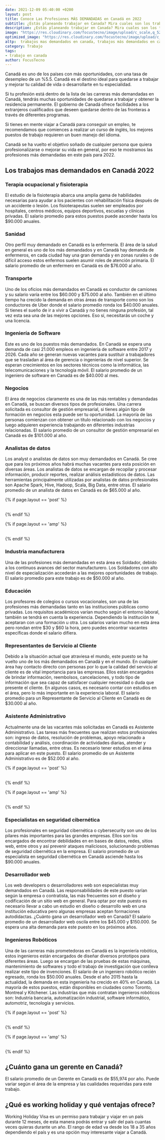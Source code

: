 ```yaml
---
date: 2021-12-09 05:40:00 +0200
layout: post
title: Conoce Las Profesiones MÁS DEMANDADAS en Canadá en 2022
subtitle: ¿Estás planeando trabajar en Canada? Mira cuales son los trabajos más demandados para 2022 y cuál es el salario promedio que vas a ganar.
description: ¿Estás planeando trabajar en Canada? Mira cuales son los trabajos más demandados para 2022 y cuál es el salario promedio que vas a ganar.
image: "https://res.cloudinary.com/focustecno/image/upload/c_scale,q_52,w_1200/v1639021281/las-profesiones-mas-demandadas-en-canada-y-ofertas-de-trabajo-en-canada-para-extranjeros-2022_upvubn.jpg"
optimized_image: "https://res.cloudinary.com/focustecno/image/upload/c_scale,q_52,w_407/v1639021281/las-profesiones-mas-demandadas-en-canada-y-ofertas-de-trabajo-en-canada-para-extranjeros-2022_upvubn.jpg"
altp:  trabajos mas demandados en canada, trabajos más demandados en canadá 2021, trabajos mas demandados en canada 2020, trabajos mas solicitados en canada 2020, empleos mas demandados en canada 2020, trabajos tecnicos mas solicitados en canada, cuales son los trabajos mas demandados en canada 2020, cuales son los trabajos mas demandados en canada, los trabajos mas demandados en canada, los trabajos mas solicitados en canada 2020, trabajar en canada, trabajar en canada mexicanos, trabajar en canada medico, trabajar en canada mineria, trabajar en canada medicina, trabajo en canada maquinaria pesada, trabajo en canada mariscos, trabajo en canada mecanico, trabajo en canada montreal, trabajo en canada niñera, trabajo en canada noc 8432, trabajo en nunavut canada, trabajar en canada para nicaraguenses, trabajo en canadá para nicaragüenses 2021, trabajo en canada desde nicaragua, trabajar nutricionista canada, trabajar en canada ofertas, trabajar en canada o estados unidos, trabajar en canada online, trabajo en ontario canada, trabajar en canada y estudiar ingles, trabajar en canada y estudiar, oportunidades para trabajar en canada, oficinas para trabajar en canada, trabajar en canada para chilenos, trabajar en canada para colombianos, trabajar en canada para españoles, trabajar en canada para colombianos 2021, trabajar en canada para paraguayos, trabajar en canada por medio del sena, trabajar en canada peru, trabajar en canada para peruanos, trabajar en canada quebec, trabajo en canada queretaro, trabajo en canada quebec 2020, trabajo en canada quebec 2021, trabajo en quebec canada para mexicanos, para trabajar en canada que se necesita, trabajo en canada ingeniero quimico, trabajo en canada montreal quebec, trabajar en canada requisitos, trabajar en canada recogiendo fruta, trabajar en canada remoto, trabajar en canada reclutamiento, trabajar en canada residencia, trabajar en canada realidad, trabajo en canada recursos humanos, trabajo en canada restaurantes, trabajar en canada sin hablar ingles, trabajar en canada siendo mexicano, trabajar en canada sin ingles, trabajar en canada siendo español, trabajar en canada siendo venezolano, trabajar en canada sin estudios, trabajar en canada siendo colombiano, trabajar en canada siendo argentino, trabajar en canada temporalmente, trabajar en canada tanto dinero se gana, trabajo en canada toronto, trabajo en toronto canada para mexicanos 2021, trabajo en canadá para ticos 2020, trabajo en canadá para ticos 2021, trabajo en canada por temporada, tramites para trabajar en canada, trabajo en canada unotv, trabajar en canada para uruguayos, trabajo en canada para uruguayos 2020, trabajo en canada el universal, trabajo en canada 2020 unotv, trabajo en usa y canadá, trabajar de uber en canada, trabajar en canada venezolanos, trabajar en canada verano, trabajar en canada visado, trabajar en canada videos, trabajar en canada videojuegos, trabajo en canada veterinario, trabajo en canada vancouver, trabajo en canada vacantes, trabajar en whistler canada, trabajar en walmart canada, trabajo en winnipeg canada, trabajo en yukon canada, vivir y trabajar en canada, estudiar y trabajar en canadá para colombianos, estudiar y trabajar en canadá 2021, estudiar y trabajar en canadá para mexicanos, and estudiar y trabajar en canadá 2020 
category: Trabajo
tags:
- trabajo en canada
author: FocusTecno
---
```

Canadá es uno de los países con más oportunidades, con una tasa de desempleo de un %5.5. Canadá es el destino ideal para quedarse a trabajar y mejorar tu calidad de vida o desarrollarte en tu especialidad.

Si tu profesión está dentro de la lista de las carreras más demandadas en Canadá, tendrás muchas oportunidades de quedarse a trabajar y obtener la residencia permanente. El gobierno de Canadá ofrece facilidades a los extranjeros cualificados que deseen quedarse dentro de las fronteras a través de diferentes programas.

Si tienes en mente viajar a Canadá para conseguir un empleo, te recomendamos que comiences a realizar un curso de inglés, los mejores puestos de trabajo requieren un buen manejo del idioma.

Canadá se ha vuelto el objetivo soñado de cualquier persona que quiera profesionalizarse o mejorar su vida en general, por eso te mostramos las profesiones más demandadas en este país para 2022.

## Los trabajos mas demandados en Canadá 2022

### Terapia ocupacional y fisioterapia

El estudio de la fisioterapia abarca una amplia gama de habilidades necesarias para ayudar a los pacientes con rehabilitación física después de un accidente o lesión. Los fisioterapeutas suelen ser empleados por hospitales, centros médicos, equipos deportivos, escuelas y clínicas privadas. El salario promedio para estos puestos puede ascender hasta los $90.000 anuales.

### Sanidad

Otro perfil muy demandado en Canadá es la enfermería. El área de la salud en general es uno de los más demandados y en Canadá hay demanda de enfermeros, en cada ciudad hay una gran demanda y en zonas rurales o de difícil acceso estos enfermos suelen asumir roles de atención primaria. El salario promedio de un enfermero en Canadá es de $76.000 al año.

### Transporte

Uno de los oficios más demandados en Canadá es conductor de camiones y su salario varía entre los $60.000 y $75.000 al año. También en el último tiempo ha crecido la demanda en otras áreas de transporte como son los conductores de Uber donde el salario promedio ronda los $40.000 anuales. Si tienes el sueño de ir a vivir a Canadá y no tienes ninguna profesión, tal vez esta sea una de las mejores opciones. Eso sí, necesitarás un coche y una licencia.

### Ingeniería de Software

Este es uno de los puestos más demandados. En Canadá se espera una demanda de casi 21.000 empleos en ingeniería de software entre 2017 y 2026. Cada año se generan nuevas vacantes para sustituir a trabajadores que se trasladan al área de gerencia o ingenierías de nivel superior. Se esperan crecimientos en los sectores técnicos como la informática, las telecomunicaciones y la tecnología móvil. El salario promedio de un ingeniero de software en Canadá es de $40.000 al mes. 

### Negocios

El área de negocios claramente es una de las más rentables y demandadas en Canadá, se buscan diversos tipos de profesionales. Una carrera solicitada es consultor de gestión empresarial, si tienes algún tipo de formación en negocios esta puede ser tu oportunidad. La mayoría de las personas comienzan con obtener un título relacionado con los negocios y luego adquieren experiencia trabajando en diferentes industrias relacionadas. El salario promedio de un  consultor de gestión empresarial en Canadá es de $101.000 al año.

### Analistas de datos

Los analyst o analistas de datos son muy demandados en Canadá. Se cree que para los próximos años habrá muchas vacantes para esta posición en diversas áreas. Los analistas de datos se encargan de recopilar y procesar información, producir reportes, realizar análisis estadísticos de datos. Las herramientas principalmente utilizadas por analistas de datos profesionales son Apache Spark, Hive, Hadoop, Scala, Big Data, entre otras. El salario promedio de un analista de datos en Canadá es de $65.000 al año.

{% if page.layout == 'post' %}
<br/>
<ins class="adsbygoogle"
     style="display:block"
     data-ad-client="ca-pub-4858467408884489"
     data-ad-slot="4415831152"
     data-ad-format="auto"
     data-full-width-responsive="true"></ins>
<script>
     (adsbygoogle = window.adsbygoogle || []).push({});
</script>
<br/>
{% endif %}

{% if page.layout == 'amp' %}
<br/>
<amp-ad width="100vw" height="320"
     type="adsense"
     data-ad-client="ca-pub-4858467408884489"
     data-ad-slot="4415831152"
     data-auto-format="rspv"
     data-full-width="">
  <div overflow=""></div>
</amp-ad>
<br/>
{% endif %}

### Industria manufacturera

Una de las profesiones más demandadas en esta área es Soldador, debido a los continuos avances del sector manufacturero. Los Soldadores con alto nivel de especialización accederán a las mejores oportunidades de trabajo. El salario promedio para este trabajo es de $50.000 al año.

### Educación

Los profesores de colegios o cursos vocacionales, son una de las profesiones más demandadas tanto en las instituciones públicas como privadas. Los requisitos académicos varían mucho según el entorno laboral, también se tendrá en cuenta la experiencia. Dependiendo la institución te aceptaran con una formación u otra. Los salarios varían mucho en esta área pero rondan entre $30 y $60 la hora, pero puedes encontrar vacantes específicas donde el salario difiera.

### Representantes de Servicio al Cliente

Debido a la situación actual que atraviesa el mundo, este puesto se ha vuelto uno de los más demandados en Canadá y en el mundo. En cualquier área hay contacto directo con personas por lo que la calidad del servicio al cliente es de vital importancia para las empresas. Ellos están encargados de brindar información, reembolsos, cancelaciones, y todo tipo de información que sea capaz de satisfacer cualquier necesidad o duda que presente el cliente. En algunos casos, es necesario contar con estudios en el área, pero lo más importante en la experiencia laboral. El salario promedio para un Representante de Servicio al Cliente en Canadá es de $30.000 al año.

### Asistente Administrativo

Actualmente una de las vacantes más solicitadas en Canadá es Asistente Administrativo. Las tareas más frecuentes que realizan estos profesionales son: ingreso de datos, resolución de problemas, apoyo relacionado a contabilidad y análisis, coordinación de actividades diarias, atender y direccionar llamadas, entre otras. Es necesario tener estudios en el área para aplicar en este puesto. El salario promedio de un Asistente Administrativo es de $52.000 al año.

{% if page.layout == 'post' %}
<br/>
<ins class="adsbygoogle"
     style="display:block"
     data-ad-client="ca-pub-4858467408884489"
     data-ad-slot="2382378960"
     data-ad-format="auto"
     data-full-width-responsive="true"></ins>
<script>
     (adsbygoogle = window.adsbygoogle || []).push({});
</script>
<br/>
{% endif %}

{% if page.layout == 'amp' %}
<br/>
<amp-ad width="100vw" height="320"
     type="adsense"
     data-ad-client="ca-pub-4858467408884489"
     data-ad-slot="5537341138"
     data-auto-format="rspv"
     data-full-width="">
  <div overflow=""></div>
</amp-ad>
<br/>
{% endif %}

### Especialistas en seguridad cibernética

Los profesionales en seguridad cibernética o cybersecurity son uno de los pilares más importantes para las grandes empresas. Ellos son los encargados de encontrar debilidades en en bases de datos, redes, sitios web, entre otros y así prevenir ataques maliciosos, solucionando problemas de seguridad cibernética en la empresa. El salario promedio de un especialista en seguridad cibernética en Canadá asciende hasta los $90.000 anuales.

### Desarrollador web

Los web developers o desarrolladores web son especialistas muy demandados en Canadá. Las responsabilidades de este puesto varían según la empresa o contratista, las más frecuentes son el diseño y codificación de un sitio web en general. Para optar por este puesto es necesario llevar a cabo un estudio en diseño o desarrollo web en una institución educativa pero algunas empresas aceptan formaciones autodidactas. ¿Cuánto gana un desarrollador web en Canadá? El salario promedio de un desarrollador web oscila entre los $45.000 y $150.000. Se espera una alta demanda para este puesto en los próximos años.

### Ingenieros Robóticos

Una de las carreras más prometedoras en Canadá es la ingeniería robótica, estos ingenieros están encargados de diseñar diversos prototipos para diferentes áreas. Luego se encargan de las pruebas de estas máquinas, mantenimiento de softwares y todo el trabajo de investigación que conlleva realizar este tipo de invenciones. El salario de un ingeniero robótico recién egresado, ronda los $50.000 anuales. Desde el año 2015 hasta la actualidad, la demanda en esta ingeniería ha crecido en 40% en Canadá. La mayoría de estos puestos, están disponibles en ciudades como Toronto, Montreal y Kitchener. Las industrias que más contratan ingenieros robóticos son: Industria bancaria, automatización industrial, software informático, automotriz, tecnología y servicios.

{% if page.layout == 'post' %}
<br/>
<ins class="adsbygoogle"
     style="display:block"
     data-ad-client="ca-pub-4858467408884489"
     data-ad-slot="5537341138"
     data-ad-format="auto"
     data-full-width-responsive="true"></ins>
<script>
     (adsbygoogle = window.adsbygoogle || []).push({});
</script>
<br/>
{% endif %}

{% if page.layout == 'amp' %}
<br/>
<amp-ad width="100vw" height="320"
     type="adsense"
     data-ad-client="ca-pub-4858467408884489"
     data-ad-slot="2382378960"
     data-auto-format="rspv"
     data-full-width="">
  <div overflow=""></div>
</amp-ad>
<br/>
{% endif %}

## ¿Cuánto gana un gerente en Canadá?

El salario promedio de un Gerente en Canadá es de $55,974 por año. Puede variar según el área de la empresa y las cualidades requeridas para este trabajo.

## ¿Qué es working holiday y qué ventajas ofrece?

Working Holiday Visa es un permiso para trabajar y viajar en un país durante 12 meses, de esta manera podrás entrar y salir del país cuantas veces quieras durante un año. El rango de edad va desde los 18 a 35 años dependiendo el país y es una opción muy interesante viajar a Canadá. 
